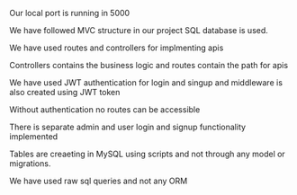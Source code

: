 Our local port is running in 5000

We have followed MVC structure in our project
 SQL database is used.

 We have used routes and controllers for implmenting apis

 Controllers contains the business logic and routes contain the path for apis

 We have used JWT authentication for login and singup and middleware is also created using JWT token

 Without authentication no routes can be accessible

 There is separate admin and user login and signup functionality implemented

 Tables are creaeting in MySQL using scripts and not through any model or migrations.

 We have used raw sql queries and not any ORM
